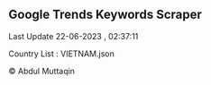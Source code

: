 

## Google Trends Keywords Scraper 
 
Last Update 22-06-2023 , 02:37:11

Country List :
VIETNAM.json



© Abdul Muttaqin 

